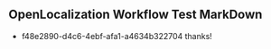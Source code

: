 ## OpenLocalization Workflow Test MarkDown
* f48e2890-d4c6-4ebf-afa1-a4634b322704 thanks!

<!--HONumber=Jan17_HO1-->


